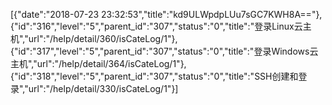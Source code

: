 [{"date":"2018-07-23 23:32:53","title":"kd9ULWpdpLUu7sGC7KWH8A=="},{"id":"316","level":"5","parent_id":"307","status":"0","title":"登录Linux云主机","url":"/help/detail/360/isCateLog/1"},{"id":"317","level":"5","parent_id":"307","status":"0","title":"登录Windows云主机","url":"/help/detail/364/isCateLog/1"},{"id":"318","level":"5","parent_id":"307","status":"0","title":"SSH创建和登录","url":"/help/detail/330/isCateLog/1"}]